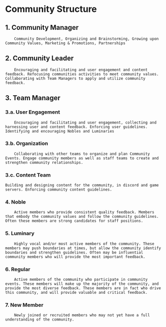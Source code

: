 # Community Structure

## 1. Community Manager
        Community Development, Organizing and Brainstorming, Growing upon Community Values, Marketing & Promotions, Partnerships

## 2. Community Leader
        Encouraging and facilitating and user engagement and content feedback. Refocusing communities activities to meet community values. Collaborating with Team Managers to apply and utilize community feedback.

## 3. Team Manager
###     3.a. User Engagement 
        Encouraging and facilitating and user engagement, collecting and harnessing user and content feedback. Enforcing user guidelines. Identifying and encouraging Nobles and Luminaries

###     3.b. Organization
        Collaborating with other teams to organize and plan Community Events. Engage community members as well as staff teams to create and strengthen community relationships.

###     3.c. Content Team
    Building and designing content for the community, in discord and game servers. Enforcing community content guidelines.

### 4. Noble
        Active members who provide consistent quality feedback. Members that embody the community values and follow the community guidelines. Often these members are strong candidates for staff positions.

### 5. Luminary
        Highly vocal and/or most active members of the community. These members may push boundaries at times, but allow the community identify boundaries and strengthen guidelines. Often may be influential community members who will provide the most important feedback.

### 6. Regular
        Active members of the community who participate in community events. These members will make up the majority of the community, and provide the most diverse feedback. These members are in fact who drive this community, and will provide valuable and critical feedback.

### 7. New Member
        Newly joined or recruited members who may not yet have a full understanding of the community.
